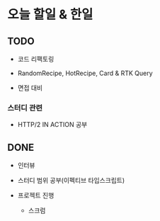 # 오늘 할일 & 한일

## TODO

- 코드 리팩토링
- RandomRecipe, HotRecipe, Card & RTK Query

- 면접 대비

### 스터디 관련

- HTTP/2 IN ACTION 공부

## DONE

- 인터뷰

- 스터디 범위 공부(이펙티브 타입스크립트)

- 프로젝트 진행
  - 스크럼
